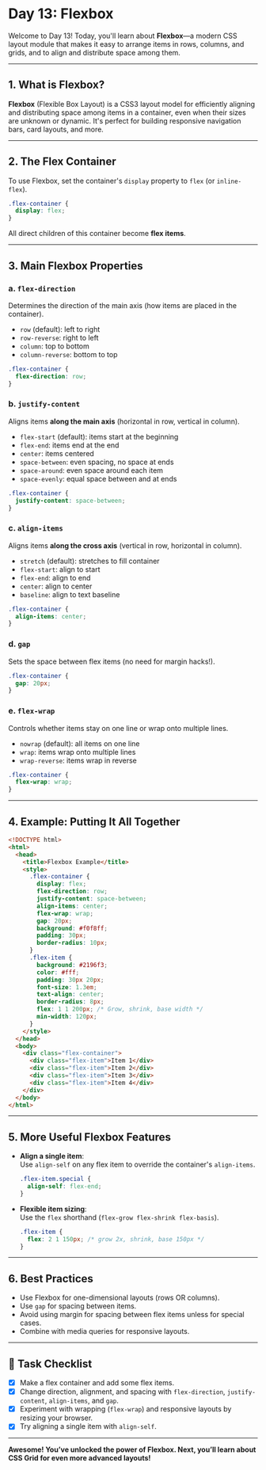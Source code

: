 # Day 13: Flexbox

Welcome to Day 13! Today, you'll learn about **Flexbox**—a modern CSS layout module that makes it easy to arrange items in rows, columns, and grids, and to align and distribute space among them.

---

## 1. What is Flexbox?

**Flexbox** (Flexible Box Layout) is a CSS3 layout model for efficiently aligning and distributing space among items in a container, even when their sizes are unknown or dynamic. It's perfect for building responsive navigation bars, card layouts, and more.

---

## 2. The Flex Container

To use Flexbox, set the container's `display` property to `flex` (or `inline-flex`).

```css
.flex-container {
  display: flex;
}
```

All direct children of this container become **flex items**.

---

## 3. Main Flexbox Properties

### a. `flex-direction`

Determines the direction of the main axis (how items are placed in the container).

- `row` (default): left to right
- `row-reverse`: right to left
- `column`: top to bottom
- `column-reverse`: bottom to top

```css
.flex-container {
  flex-direction: row;
}
```

### b. `justify-content`

Aligns items **along the main axis** (horizontal in row, vertical in column).

- `flex-start` (default): items start at the beginning
- `flex-end`: items end at the end
- `center`: items centered
- `space-between`: even spacing, no space at ends
- `space-around`: even space around each item
- `space-evenly`: equal space between and at ends

```css
.flex-container {
  justify-content: space-between;
}
```

### c. `align-items`

Aligns items **along the cross axis** (vertical in row, horizontal in column).

- `stretch` (default): stretches to fill container
- `flex-start`: align to start
- `flex-end`: align to end
- `center`: align to center
- `baseline`: align to text baseline

```css
.flex-container {
  align-items: center;
}
```

### d. `gap`

Sets the space between flex items (no need for margin hacks!).

```css
.flex-container {
  gap: 20px;
}
```

### e. `flex-wrap`

Controls whether items stay on one line or wrap onto multiple lines.

- `nowrap` (default): all items on one line
- `wrap`: items wrap onto multiple lines
- `wrap-reverse`: items wrap in reverse

```css
.flex-container {
  flex-wrap: wrap;
}
```

---

## 4. Example: Putting It All Together

```html
<!DOCTYPE html>
<html>
  <head>
    <title>Flexbox Example</title>
    <style>
      .flex-container {
        display: flex;
        flex-direction: row;
        justify-content: space-between;
        align-items: center;
        flex-wrap: wrap;
        gap: 20px;
        background: #f0f8ff;
        padding: 30px;
        border-radius: 10px;
      }
      .flex-item {
        background: #2196f3;
        color: #fff;
        padding: 30px 20px;
        font-size: 1.3em;
        text-align: center;
        border-radius: 8px;
        flex: 1 1 200px; /* Grow, shrink, base width */
        min-width: 120px;
      }
    </style>
  </head>
  <body>
    <div class="flex-container">
      <div class="flex-item">Item 1</div>
      <div class="flex-item">Item 2</div>
      <div class="flex-item">Item 3</div>
      <div class="flex-item">Item 4</div>
    </div>
  </body>
</html>
```

---

## 5. More Useful Flexbox Features

- **Align a single item**:  
  Use `align-self` on any flex item to override the container's `align-items`.
  ```css
  .flex-item.special {
    align-self: flex-end;
  }
  ```

- **Flexible item sizing**:  
  Use the `flex` shorthand (`flex-grow flex-shrink flex-basis`).
  ```css
  .flex-item {
    flex: 2 1 150px; /* grow 2x, shrink, base 150px */
  }
  ```

---

## 6. Best Practices

- Use Flexbox for one-dimensional layouts (rows OR columns).
- Use `gap` for spacing between items.
- Avoid using margin for spacing between flex items unless for special cases.
- Combine with media queries for responsive layouts.

---

## 🎯 Task Checklist

- [x] Make a flex container and add some flex items.
- [x] Change direction, alignment, and spacing with `flex-direction`, `justify-content`, `align-items`, and `gap`.
- [x] Experiment with wrapping (`flex-wrap`) and responsive layouts by resizing your browser.
- [x] Try aligning a single item with `align-self`.

---

**Awesome! You’ve unlocked the power of Flexbox. Next, you’ll learn about CSS Grid for even more advanced layouts!**
